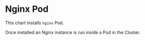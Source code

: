 # Nginx Pod

This chart installs `nginx` Pod.

Once installed an Nginx instance is run inside a Pod in the Cluster.
